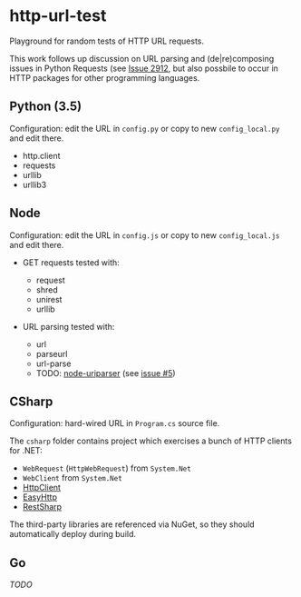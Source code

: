 # http-url-test

Playground for random tests of HTTP URL requests.

This work follows up discussion on URL parsing and (de|re)composing issues in Python Requests
(see [Issue 2912](https://github.com/kennethreitz/requests/issues/2912),
but also possbile to occur in HTTP packages for other programming languages.

## Python (3.5)

Configuration: edit the URL in `config.py` or copy to new `config_local.py`
and edit there.

* http.client 
* requests
* urllib
* urllib3

## Node

Configuration: edit the URL in `config.js` or copy to new `config_local.js`
and edit there.

* GET requests tested with:
    * request
    * shred
    * unirest
    * urllib

* URL parsing tested with:
    * url
    * parseurl
    * url-parse
    * TODO: [node-uriparser](https://github.com/DreamLab/node-uriparser/)
      (see [issue #5](https://github.com/DreamLab/node-uriparser/issues/5))
 
## CSharp

Configuration: hard-wired URL in `Program.cs` source file.

The `csharp` folder contains project which exercises a bunch of HTTP clients for .NET:

* `WebRequest` (`HttpWebRequest`) from `System.Net`
* `WebClient` from `System.Net`
* [HttpClient](https://www.nuget.org/packages/Microsoft.Net.Http/)
* [EasyHttp](https://github.com/hhariri/EasyHttp)
* [RestSharp](https://github.com/restsharp/RestSharp)

The third-party libraries are referenced via NuGet,
so they should automatically deploy during build.

## Go

*TODO*
